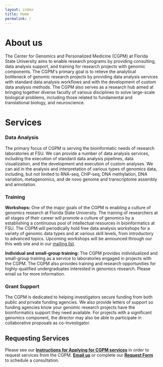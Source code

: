 ```yaml
---
layout: index
title: Home
permalink: /
---
```


# About us
The Center for Genomics and Personalized Medicine (CGPM) at Florida State University aims to enable research programs by providing consulting, data analysis support, and training for research projects with genomic components. The CGPM's primary goal is to relieve the analytical bottleneck of genomic research projects by providing data analysis services with standard data analysis workflows and with the development of custom data analysis methods. The CGPM also serves as a research hub aimed at bringing together diverse faculty of various disciplines to solve large-scale biological problems, including those related to fundamental and translational biology, and neuroscience.

<div class="hline"></div>

# Services


### Data Analysis

The primary focus of CGPM is serving the bioinformatic needs of research laboratories at FSU. We can provide a number of data analysis services, including the execution of standard data analysis pipelines, data visualization, and the development and execution of custom analyses. We can aid in the analysis and interpretation of various types of genomics data, including, but not limited to RNA-seq, ChIP-seq, DNA methylation, DNA variation, metagenomics, and de novo genome and transcriptome assembly and annotation.


### Training

**Workshops:** One of the major goals of the CGPM is enabling a culture of genomics research at Florida State University. The training of researchers at all stages of their career will promote a culture of genomics by a establishing a continuous pool of intellectual resources in bioinformatics at FSU. The CGPM will periodically hold free data analysis workshops for a variety of genomic data types and at various skill levels, from introductory to advanced topics. Upcoming workshops will be announced through our this web site and in our [mailing list](https://groups.google.com/forum/#!forum/illuminausergroupfsu).

**Individual and small-group training:** The CGPM provides individualized and small-group training as a service to laboratories engaged in projects with the CGPM. The CGPM also provides training and research opportunities for highly-qualified undergraduates interested in genomics research. Please email us for more information.


### Grant Support

The CGPM is dedicated to helping investigators secure funding from both public and private funding agencies. We also provide letters of support so funding agencies know your genomic research projects have the bioinformatics support they need available. For projects with a significant genomics component, the director may also be able to participate in collaborative proposals as co-Investigator.

<div class="hline"></div>


## Requesting Services
Please see our **[Instructions for Applying for CGPM services](/proposal)** in order to request services from the CGPM.
**[Email us](mailto:vera@genomics.fsu.edu)** or complete our **[Request Form](https://docs.google.com/forms/d/e/1FAIpQLSeNPk8P4ZJ96H7ti03ldYOZD1lBV9nLRVJMZVy6VteqdUmaLA/viewform)** to schedule a consultation.

